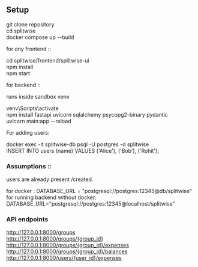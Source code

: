 
## Setup

git clone repository  
cd splitwise  
docker compose up --build


for ony frontend ::

cd splitwise/frontend/splitwise-ui  
npm install  
npm start

for backend :: 

 runs inside sandbox venv    

 venv\Scripts\activate    
 npm install fastapi uvicorn sqlalchemy psycopg2-binary pydantic    
 uvicorn main:app --reload       

 For adding users: 

 docker exec -it splitwise-db psql -U postgres -d splitwise  
 INSERT INTO users (name) VALUES
('Alice'),
('Bob'),
('Rohit');


 ### Assumptions ::

 users are already present /created.

for docker : DATABASE_URL = "postgresql://postgres:12345@db/splitwise"  
for running backend without docker: DATABASE_URL="postgresql://postgres:12345@localhost/splitwise"

 ### API endpoints

 http://127.0.0.1:8000/groups  
 http://127.0.0.1:8000/groups/{group_id}  
 http://127.0.0.1:8000/groups/{group_id}/expenses  
  http://127.0.0.1:8000/groups/{group_id}/balances  
  http://127.0.0.1:8000/users/{user_id}/expenses  
 
 
 
